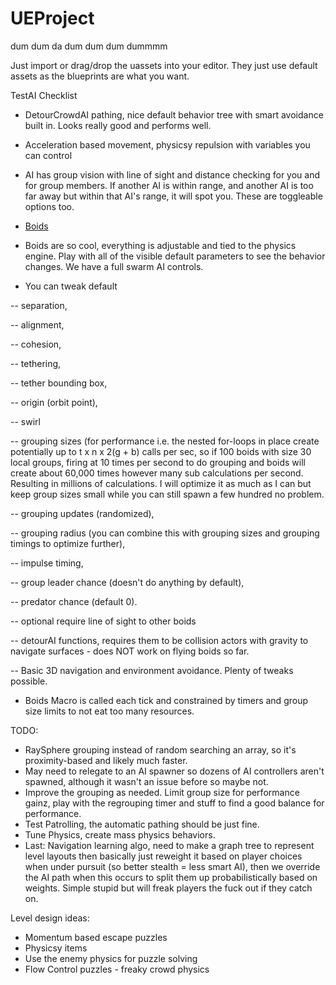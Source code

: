 # UEProject
dum dum da dum dum dum dummmm


Just import or drag/drop the uassets into your editor. They just use default assets as the blueprints are what you want. 

TestAI Checklist
- DetourCrowdAI pathing, nice default behavior tree with smart avoidance built in. Looks really good and performs well.
- Acceleration based movement, physicsy repulsion with variables you can control
- AI has group vision with line of sight and distance checking for you and for group members. If another AI is within range, and another AI is too far away but within that AI's range, it will spot you. These are toggleable options too.
- [Boids](https://en.wikipedia.org/wiki/Boids)
- Boids are so cool, everything is adjustable and tied to the physics engine. Play with all of the visible default parameters to see the behavior changes. We have a full swarm AI controls. 

- You can tweak default 

-- separation, 

-- alignment, 

-- cohesion, 

-- tethering, 

-- tether bounding box, 

-- origin (orbit point), 

-- swirl

-- grouping sizes (for performance i.e. the nested for-loops in place create potentially up to t x n x 2(g + b) calls per sec, so if 100 boids with size 30 local groups, firing at 10 times per second to do grouping and boids will create about 60,000 times however many sub calculations per second. Resulting in millions of calculations. I will optimize it as much as I can but keep group sizes small while you can still spawn a few hundred no problem.

-- grouping updates (randomized),  

-- grouping radius (you can combine this with grouping sizes and grouping timings to optimize further),

-- impulse timing, 

-- group leader chance (doesn't do anything by default), 

-- predator chance (default 0). 

-- optional require line of sight to other boids 

-- detourAI functions, requires them to be collision actors with gravity to navigate surfaces - does NOT work on flying boids so far.

-- Basic 3D navigation and environment avoidance. Plenty of tweaks possible. 

- Boids Macro is called each tick and constrained by timers and group size limits to not eat too many resources.

TODO:
-  RaySphere grouping instead of random searching an array, so it's proximity-based and likely much faster.
- May need to relegate to an AI spawner so dozens of AI controllers aren't spawned, although it wasn't an issue before so maybe not.
- Improve the grouping as needed. Limit group size for performance gainz, play with the regrouping timer and stuff to find a good balance for performance.
- Test Patrolling, the automatic pathing should be just fine.
- Tune Physics, create mass physics behaviors.
- Last: Navigation learning algo, need to make a graph tree to represent level layouts then basically just reweight it based on player choices when under pursuit (so better stealth = less smart AI), then we override the AI path when this occurs to split them up probabilistically based on weights. Simple stupid but will freak players the fuck out if they catch on.


Level design ideas:
- Momentum based escape puzzles
- Physicsy items
- Use the enemy physics for puzzle solving
- Flow Control puzzles - freaky crowd physics
